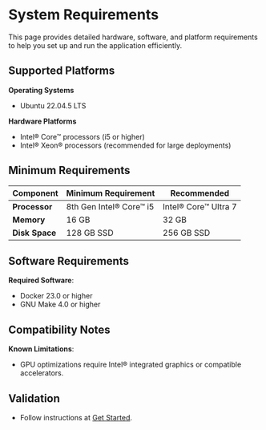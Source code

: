 # System Requirements
This page provides detailed hardware, software, and platform requirements to help you set up and run the application efficiently.


<!--
## User Stories Addressed
- **US-2: Evaluating System Requirements**
  - **As a developer**, I want to review the hardware and software requirements, so that I can determine if my environment supports the application.

### Acceptance Criteria
1. A detailed table of hardware requirements (e.g., processor type, memory).
2. A list of software dependencies and supported operating systems.
3. Clear guidance on compatibility issues.
-->

## Supported Platforms
<!--
**Guidelines**:
- Include supported operating systems, versions, and platform-specific notes.
-->
**Operating Systems**
- Ubuntu 22.04.5 LTS

**Hardware Platforms**
- Intel® Core™ processors (i5 or higher)
- Intel® Xeon® processors (recommended for large deployments)


## Minimum Requirements
<!--
**Guidelines**:
- Use a table to clearly outline minimum and recommended configurations.
-->

| **Component**      | **Minimum Requirement**   | **Recommended**         |
|---------------------|--------------------------|-------------------------|
| **Processor**       | 8th Gen Intel® Core™ i5  | Intel® Core™ Ultra 7    |
| **Memory**          | 16 GB                    | 32 GB                   |
| **Disk Space**      | 128 GB SSD               | 256 GB SSD              |


## Software Requirements
<!--
**Guidelines**:
- List software dependencies, libraries, and tools.
-->
**Required Software**:
- Docker 23.0 or higher
- GNU Make 4.0 or higher

## Compatibility Notes
<!--
**Guidelines**:
- Include any limitations or known issues with supported platforms.
-->
**Known Limitations**:
- GPU optimizations require Intel® integrated graphics or compatible accelerators.

## Validation
- Follow instructions at [Get Started](./get-started.md).